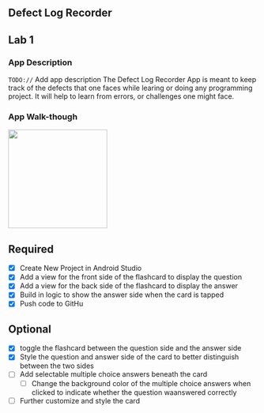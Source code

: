 
## Defect Log Recorder

## Lab 1

### App Description
`TODO://` Add app description
The Defect Log Recorder App is meant to keep track of the defects that one faces while learing or doing any programming project. It will help to learn from errors, or challenges one might face. 
### App Walk-though


<img src= https://imgur.com/5Lvbssq width=200><br>

## Required
- [x] Create New Project in Android Studio
- [x] Add a view for the front side of the flashcard to display the question
- [x] Add a view for the back side of the flashcard to display the answer
- [x] Build in logic to show the answer side when the card is tapped
- [x] Push code to GitHu
## Optional
- [x] toggle the flashcard between the question side and the answer side
- [x] Style the question and answer side of the card to better distinguish between the two sides
- [ ] Add selectable multiple choice answers beneath the card
   - [ ] Change the background color of the multiple choice answers when clicked to indicate whether the question waanswered correctly
- [ ] Further customize and style the card
